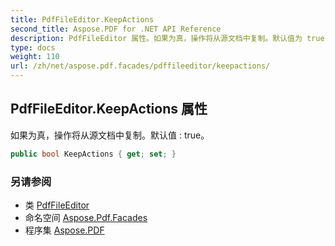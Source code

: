 ```yaml
---
title: PdfFileEditor.KeepActions
second_title: Aspose.PDF for .NET API Reference
description: PdfFileEditor 属性。如果为真，操作将从源文档中复制。默认值为 true
type: docs
weight: 110
url: /zh/net/aspose.pdf.facades/pdffileeditor/keepactions/
---
```

## PdfFileEditor.KeepActions 属性

如果为真，操作将从源文档中复制。默认值 : true。

```csharp
public bool KeepActions { get; set; }
```

### 另请参阅

* 类 [PdfFileEditor](../)
* 命名空间 [Aspose.Pdf.Facades](../../../aspose.pdf.facades/)
* 程序集 [Aspose.PDF](../../../)